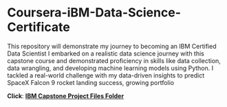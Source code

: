 # Coursera-iBM-Data-Science-Certificate
This repository will demonstrate my journey to becoming an IBM Certified Data Scientist
I embarked on a realistic data science journey with this capstone course and demonstrated proficiency in skills like data collection, data wrangling, and developing machine learning models using Python. I tackled a real-world challenge with my data-driven insights to predict SpaceX Falcon 9 rocket landing success,  growing portfolio

**Click**: [<b>IBM Capstone Project Files Folder</b>](https://github.com/BlessingNehohwa/Coursera-IBM-Data-Science-Certificate/tree/main/IBM%20data%20Science%20Capstone)
